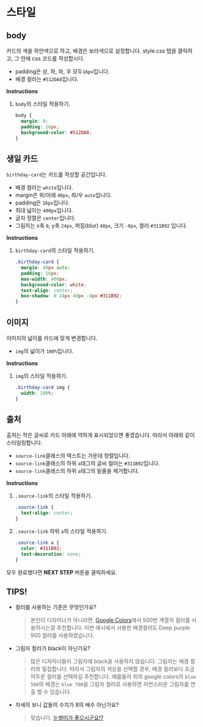 # 스타일
## body
카드의 색을 하얀색으로 하고, 배경은 보라색으로 설정합니다. style.css 탭을 클릭하고, 그 안에 css 코드를 작성합시다.

* padding은 상, 하, 좌, 우 모두`16px`입니다.
* 배경 컬러는 `#512DA8`입니다.

**Instructions**
1. `body`의 스타일 적용하기.
    ```css
    body {
      margin: 0;
      padding: 16px;
      background-color: #512DA8;
    }
    ```



## 생일 카드
`birthday-card`는 카드를 작성할 공간입니다.
* 배경 컬러는 `white`입니다.
* margin은 위/아래 `40px`, 좌/우 `auto`입니다.
* padding은 `16px`입니다.
* 최대 넓이는 `400px`입니다.
* 글자 정렬은 `center`입니다.
* 그림자는 x축 `0`, y축 `24px`, 퍼짐(blur) `40px`, 크기 `-8px`, 컬러 `#311B92` 입니다.

**Instructions**
1. `birthday-card`의 스타일 적용하기.
    ```css
    .birthday-card {
      margin: 40px auto;
      padding: 16px;
      max-width: 400px;
      background-color: white;
      text-align: center;
      box-shadow: 0 24px 40px -8px #311B92;
    }
    ```



## 이미지
이미지의 넓이를 카드에 맞게 변경합니다.
* `img`의 넓이가 `100%`입니다.

**Instructions**
1. `img`의 스타일 적용하기.
    ```css
    .birthday-card img {
      width: 100%;
    }
    ```



## 출처
출처는 작은 글씨로 카드 아래에 약하게 표시되었으면 좋겠습니다. 따라서 아래와 같이 스타일링합니다.

* `source-link`클래스의 텍스트는 가운데 정렬입니다.
* `source-link`클래스의 하위 `a`태그의 글씨 컬러는 `#311B92`입니다.
* `source-link`클래스의 하위 `a`태그의 밑줄을 제거합니다.

**Instructions**
1. `.source-link`의 스타일 적용하기.
    ```css
    .source-link {
      text-align: center;
    }
    ```
1. `.source-link` 하위 `a`의 스타일 적용하기.
    ```css
    .source-link a {
      color: #311B92;
      text-decoration: none;
    }
    ```



모두 완료했다면 **NEXT STEP** 버튼을 클릭하세요.



## TIPS!
* 컬러를 사용하는 기준은 무엇인가요?
    > 본인이 디자이너가 아니라면, [Google Colors][1]에서 500번 계열의 컬러를 사용하시는걸 추천합니다. 이번 예시에서 사용한 배경컬러도 Deep purple 900 컬러를 사용하였습니다.   
* 그림자 컬러가 black이 아닌가요?
    > 많은 디자이너들이 그림자에 black을 사용하지 않습니다. 그림자는 배경 컬러와 밀접합니다. 따라서 그림자의 색상을 선택할 경우, 배경 컬러보다 조금 어두운 컬러를 선택하길 추천합니다. 예를들어 위의 google colors의 `blue 500`의 배경는 `blue 700`을 그림자 컬러로 사용하면 자연스러운 그림자를 연출 할 수 있습니다.
* 자세히 보니 값들의 수치가 8의 배수 아닌가요?
    > 맞습니다. [눈썰미가 좋으시군요!?][2]

[1]: https://material.io/design/color/#color-usage-palettes
[2]: https://builttoadapt.io/intro-to-the-8-point-grid-system-d2573cde8632
